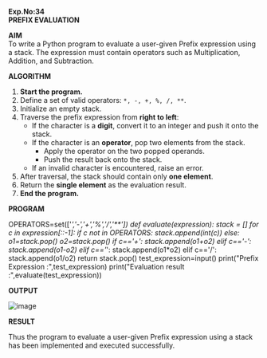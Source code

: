 **Exp.No:34  
PREFIX EVALUATION**

**AIM**  
To write a Python program to evaluate a user-given Prefix expression using a stack. The expression must contain operators such as Multiplication, Addition, and Subtraction.

**ALGORITHM**

1. **Start the program.**
2. Define a set of valid operators: `*, -, +, %, /, **`.
3. Initialize an empty stack.
4. Traverse the prefix expression from **right to left**:
   - If the character is a **digit**, convert it to an integer and push it onto the stack.
   - If the character is an **operator**, pop two elements from the stack.
     - Apply the operator on the two popped operands.
     - Push the result back onto the stack.
   - If an invalid character is encountered, raise an error.
5. After traversal, the stack should contain only **one element**.
6. Return the **single element** as the evaluation result.
7. **End the program.**












**PROGRAM**

OPERATORS=set(['*','-','+','%','/','**']) 
def evaluate(expression):
	stack = []
	for c in expression[::-1]:
	    if c not in OPERATORS:
	        stack.append(int(c))
	    else:
	       o1=stack.pop()
	       o2=stack.pop()
	       if c=='+':
	           stack.append(o1+o2)
	       elif c=='-':
	           stack.append(o1-o2)
	       elif c=='*':
	           stack.append(o1*o2)
	       elif c=='/':
	           stack.append(o1/o2)
	return stack.pop()
test_expression=input()
print("Prefix Expression :",test_expression)
print("Evaluation result :",evaluate(test_expression))

**OUTPUT**

![image](https://github.com/user-attachments/assets/e1ab5767-5b28-4019-928d-496b759f947d)


**RESULT**

Thus the program to evaluate a user-given Prefix expression using a stack has been implemented and executed successfully.
